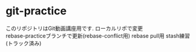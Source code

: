 # git-practice
このリポジトリはGit動画講座用です.
ローカルリポで変更  
rebase-practiceブランチで更新(rebase-conflict用)
rebase pull用
stash練習(トラック済み)
